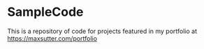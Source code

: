 # SampleCode
This is a repository of code for projects featured in my portfolio at https://maxsutter.com/portfolio
